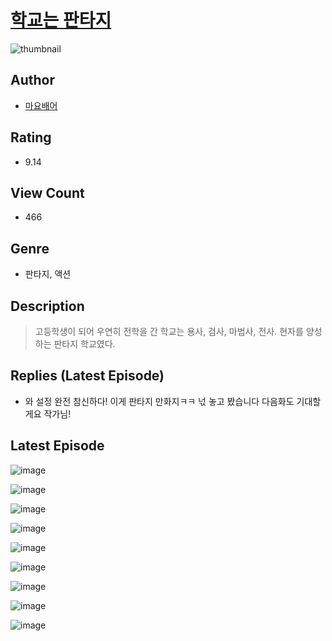 # [학교는 판타지](https://comic.naver.com/challenge/list?titleId=810201)
![thumbnail](https://image-comic.pstatic.net/user_contents_data/challenge_comic/2023/05/23/131396/upload_3847592731479532852_480x623.jpeg)

## Author
- [마요배어](https://comic.naver.com/artistTitle?id=131396)

## Rating
- 9.14

## View Count
- 466

## Genre
- 판타지, 액션

## Description
> 고등학생이 되어 우연히 전학을 간 학교는 용사, 검사, 마법사, 전사. 현자를 양성하는 판타지 학교였다.

## Replies (Latest Episode)
- 와 설정 완전 참신하다! 이게 판타지 만화지ㅋㅋ 넋 놓고 봤습니다 다음화도 기대할게요 작가님!

## Latest Episode
![image](https://image-comic.pstatic.net/user_contents_data/challenge_comic/2023/05/23/131396/upload_7005684988979329328.jpeg)

![image](https://image-comic.pstatic.net/user_contents_data/challenge_comic/2023/05/23/131396/upload_7003715592610132069.jpeg)

![image](https://image-comic.pstatic.net/user_contents_data/challenge_comic/2023/05/23/131396/upload_3691040985417213283.jpeg)

![image](https://image-comic.pstatic.net/user_contents_data/challenge_comic/2023/05/23/131396/upload_3763094370370271334.jpeg)

![image](https://image-comic.pstatic.net/user_contents_data/challenge_comic/2023/05/23/131396/upload_3630521850366343525.jpeg)

![image](https://image-comic.pstatic.net/user_contents_data/challenge_comic/2023/05/23/131396/upload_7219888344672516449.jpeg)

![image](https://image-comic.pstatic.net/user_contents_data/challenge_comic/2023/05/23/131396/upload_3474075424617018420.jpeg)

![image](https://image-comic.pstatic.net/user_contents_data/challenge_comic/2023/05/23/131396/upload_3760614957942924342.jpeg)

![image](https://image-comic.pstatic.net/user_contents_data/challenge_comic/2023/05/23/131396/upload_7365130535606368563.jpeg)
